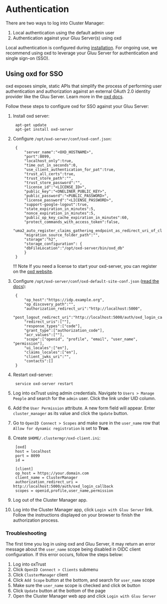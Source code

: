 # Authentication
There are two ways to log into Cluster Manager: 

1. Local authentication using the default admin user   
1. Authentication against your Gluu Server(s) using oxd   

Local authentication is configured during [installation](../installation/index.md#create-credentials). For ongoing use, we recommend using oxd to leverage your Gluu Server for authentication and single sign-on (SSO). 

## Using oxd for SSO

oxd exposes simple, static APIs that simplify the process of performing user authentication and authorization against an external OAuth 2.0 identity provider like the Gluu Server. Learn more in the [oxd docs](https://gluu.org/docs). 

Follow these steps to configure oxd for SSO against your Gluu Server:

1. Install oxd server:       
        
        apt-get update
        apt-get install oxd-server   
    
1. Configure `/opt/oxd-server/conf/oxd-conf.json`:                      
 
        {    
            "server_name":"<OXD_HOSTNAME>",    
            "port":8099,    
            "localhost_only":true,    
            "time_out_in_seconds":0,    
            "use_client_authentication_for_pat":true,    
            "trust_all_certs":true,    
            "trust_store_path":"",    
            "trust_store_password":"",    
            "license_id":"<LICENSE_ID>",    
            "public_key":"<ONELINER_PUBLIC_KEY>",        
            "public_password":"<PUBLIC_PASSWORD>",        
            "license_password":"<LICENSE_PASSWORD>",        
            "support-google-logout":true,    
            "state_expiration_in_minutes":5,    
            "nonce_expiration_in_minutes":5,    
            "public_op_key_cache_expiration_in_minutes":60,    
            "protect_commands_with_access_token":false,    
            "uma2_auto_register_claims_gathering_endpoint_as_redirect_uri_of_client":true,    
            "migration_source_folder_path":"",    
            "storage":"h2",    
            "storage_configuration": {    
            "dbFileLocation":"/opt/oxd-server/bin/oxd_db"    
            }    
        }       

    !!! Note
        If you need a license to start your oxd-server, you can register on the [oxd website](https://oxd.gluu.org). 
    
1. Configure `/opt/oxd-server/conf/oxd-default-site-conf.json` ([read the docs](https://gluu.org/docs/oxd/configuration/#oxd-default-site-configjson-field-descriptions)):        
    
        {    
            "op_host":"https://idp.example.org",    
            "op_discovery_path":"",    
            "authorization_redirect_uri":"http://localhost:5000",    
            "post_logout_redirect_uri":"http://localhost:5000/auth/oxd_login_callback",    
            "redirect_uris":[""],    
            "response_types":["code"],    
            "grant_type":["authorization_code"],    
            "acr_values":[""],    
            "scope":["openid", "profile", "email", "user_name", "permission"],    
            "ui_locales":["en"],    
            "claims_locales":["en"],    
            "client_jwks_uri":"",    
            "contacts":[]    
        }       

        

1. Restart oxd-server:    
   
        service oxd-server restart    
    

1. Log into oxTrust using admin credentials. Navigate to `Users > Manage People` and search for the `admin` user. Click the link under UID column.

1. Add the `User Permission` attribute. A new form field will appear. Enter `cluster_manager` as its value and click the `Update` button.

1. Go to `OpenID Connect > Scopes` and make sure in the `user_name` row that `Allow for dynamic registration` is set to **True**.

1. Create `$HOME/.clustermgr/oxd-client.ini`:        
           
        [oxd]    
        host = localhost    
        port = 8099    
        id =     
    
        [client]    
        op_host = https://your.domain.com    
        client_name = ClusterManager    
        authorization_redirect_uri = http://localhost:5000/auth/oxd_login_callback    
        scopes = openid,profile,user_name,permission        
        
1. Log out of the Cluster Manager app.

1. Log into the Cluster Manager app, click `Login with Gluu Server` link. Follow the instructions displayed on your browser to finish the authorization process.

### Troubleshooting

The first time you log in using oxd and Gluu Server, it may return an error message about the `user_name` scope being disabled 
in OIDC client configuration. If this error occurs, follow the steps below:
    
1. Log into oxTrust    
1. Click `OpenID Connect > Clients` submenu        
1. Click `ClusterManager` client    
1. Click `Add Scope` button at the bottom, and search for `user_name` scope        
1. Make sure the `user_name` scope is checked and click `OK` button    
1. Click `Update` button at the bottom of the page    
1. Open the Cluster Manager web app and click `Login with Gluu Server`    
    
